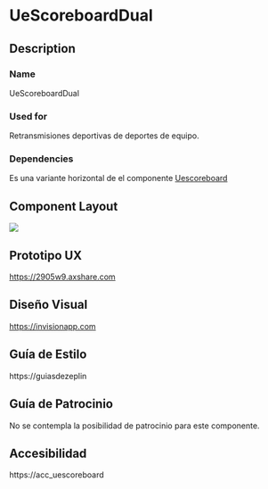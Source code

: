 <!-- ![](https://raw.githubusercontent.com/iamkeeler/UXTOOLTIME/master/UXTOOLTIMELOGO.png) -->

# UeScoreboardDual
## Description
### Name
UeScoreboardDual<br>
### Used for
Retransmisiones deportivas de deportes de equipo.<br>
### Dependencies
Es una variante horizontal de el componente  [Uescoreboard](https://github.com/Pascalmarin/mytest_repo)


## Component Layout
![](https://github.com/Pascalmarin/mytest_repo/blob/master/u34.png)

## Prototipo UX
https://2905w9.axshare.com

## Diseño Visual
https://invisionapp.com

## Guía de Estilo
https://guiasdezeplin

## Guía de Patrocinio
No se contempla la posibilidad de patrocinio para este componente.

## Accesibilidad
https://acc_uescoreboard
